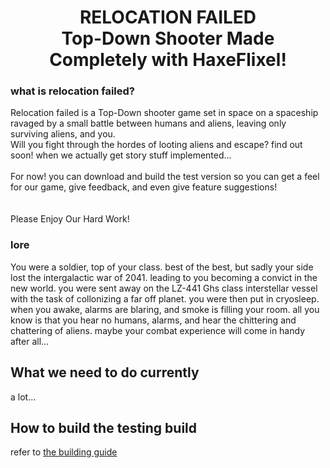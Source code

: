 <h1 align="center">RELOCATION FAILED<br>Top-Down Shooter Made Completely with HaxeFlixel!</h1>

### what is relocation failed?

Relocation failed is a Top-Down shooter game set in space on a spaceship ravaged by a small battle between humans and aliens, leaving only surviving aliens, and you.<br>Will you fight through the hordes of looting aliens and escape? find out soon! when we actually get story stuff implemented...<br><br>For now! you can download and build the test version so you can get a feel for our game, give feedback, and even give feature suggestions!<br><br><br>Please Enjoy Our Hard Work!

### lore

You were a soldier, top of your class. best of the best, but sadly your side lost the intergalactic war of 2041. leading to you becoming a convict in the new world.
you were sent away on the LZ-441 Ghs class interstellar vessel with the task of collonizing a far off planet. you were then put in cryosleep. when you awake, alarms are blaring, and smoke is filling your room.
all you know is that you hear no humans, alarms, and hear the chittering and chattering of aliens. maybe your combat experience will come in handy after all...

<h2>What we need to do currently</h2>

a lot...

<h2>How to build the testing build</h2>

refer to [the building guide](./Building.md)
